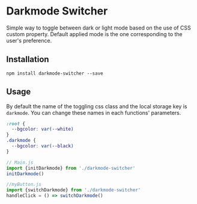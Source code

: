 # Darkmode Switcher

Simple way to toggle between dark or light mode based on the use of CSS custom property.
Default applied mode is the one corresponding to the user's preference.

## Installation

```shell
npm install darkmode-switcher --save
```
## Usage

By default the name of the toggling css class and the local storage key is `darkmode`.
You can change these names in each functions' parameters.

```css
:root {
  --bgcolor: var(--white)
}
.darkmode {
  --bgcolor: var(--black)
}
```

```javascript
// Main.js
import {initDarkmode} from './darkmode-switcher'
initDarkmode()

//myButton.js
import {switchDarkmode} from './darkmode-switcher'
handleClick = () => switchDarkmode()
```

